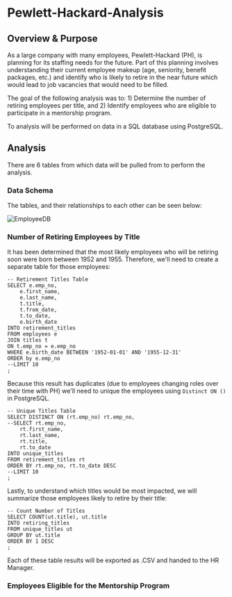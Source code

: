 # Pewlett-Hackard-Analysis


## Overview & Purpose
As a large company with many employees, Pewlett-Hackard (PH), is planning for its staffing needs for the future. Part of this planning involves understanding their current employee makeup (age, seniority, benefit packages, etc.) and identify who is likely to retire in the near future which would lead to job vacancies that would need to be filled.

The goal of the following analysis was to: 1) Determine the number of retiring employees per title, and 2) Identify employees who are eligible to participate in a mentorship program.

To analysis will be performed on data in a SQL database using PostgreSQL.

## Analysis
There are 6 tables from which data will be pulled from to perform the analysis.

### Data Schema
The tables, and their relationships to each other can be seen below:

![EmployeeDB](https://user-images.githubusercontent.com/89284280/136662271-4916663f-d83b-47fa-a063-96619c8975d7.png)

### Number of Retiring Employees by Title
It has been determined that the most likely employees who will be retiring soon were born between 1952 and 1955. Therefore, we'll need to create a separate table for those employees:
```
-- Retirement Titles Table
SELECT e.emp_no,
	e.first_name,
	e.last_name,
	t.title,
	t.from_date,
	t.to_date,
	e.birth_date
INTO retirement_titles
FROM employees e
JOIN titles t
ON t.emp_no = e.emp_no
WHERE e.birth_date BETWEEN '1952-01-01' AND '1955-12-31'
ORDER by e.emp_no
--LIMIT 10
;
```

Because this result has duplicates (due to employees changing roles over their time with PH) we'll need to unique the employees using ```Distinct ON ()``` in PostgreSQL.

```
-- Unique Titles Table
SELECT DISTINCT ON (rt.emp_no) rt.emp_no,
--SELECT rt.emp_no,
	rt.first_name,
	rt.last_name,
	rt.title,
	rt.to_date
INTO unique_titles
FROM retirement_titles rt
ORDER BY rt.emp_no, rt.to_date DESC
--LIMIT 10
;
```

Lastly, to understand which titles would be most impacted, we will summarize those employees likely to retire by their title:
```
-- Count Number of Titles
SELECT COUNT(ut.title), ut.title
INTO retiring_titles
FROM unique_titles ut
GROUP BY ut.title
ORDER BY 1 DESC
;
```

Each of these table results will be exported as .CSV and handed to the HR Manager.

### Employees Eligible for the Mentorship Program
